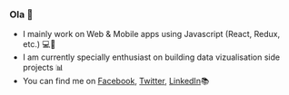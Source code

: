 ### Ola 👋

- I mainly work on Web & Mobile apps using Javascript (React, Redux, etc.) 💻📱
- I am currently specially enthusiast on building data vizualisation side projects 📊
- You can find me on [Facebook](https://fb.com/tristanbbq), [Twitter](https://www.twitter.com/tristanbbq), [LinkedIn](https://www.linkedin.com/in/tristantran89)📚
